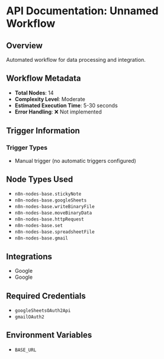 # API Documentation: Unnamed Workflow

## Overview
Automated workflow for data processing and integration.

## Workflow Metadata
- **Total Nodes**: 14
- **Complexity Level**: Moderate
- **Estimated Execution Time**: 5-30 seconds
- **Error Handling**: ❌ Not implemented

## Trigger Information
### Trigger Types
- Manual trigger (no automatic triggers configured)

## Node Types Used
- `n8n-nodes-base.stickyNote`
- `n8n-nodes-base.googleSheets`
- `n8n-nodes-base.writeBinaryFile`
- `n8n-nodes-base.moveBinaryData`
- `n8n-nodes-base.httpRequest`
- `n8n-nodes-base.set`
- `n8n-nodes-base.spreadsheetFile`
- `n8n-nodes-base.gmail`

## Integrations
- Google
- Google

## Required Credentials
- `googleSheetsOAuth2Api`
- `gmailOAuth2`

## Environment Variables
- `BASE_URL`
